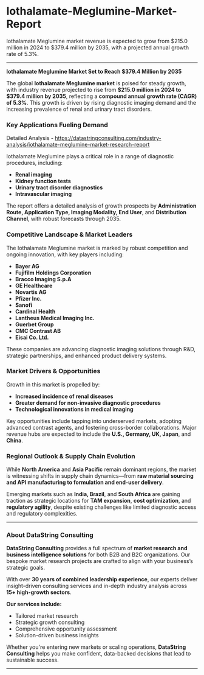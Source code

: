# Iothalamate-Meglumine-Market-Report
Iothalamate Meglumine market revenue is expected to grow from $215.0 million in 2024 to $379.4 million by 2035, with a projected annual growth rate of 5.3%.


---

**Iothalamate Meglumine Market Set to Reach $379.4 Million by 2035**

The global **Iothalamate Meglumine market** is poised for steady growth, with industry revenue projected to rise from **$215.0 million in 2024 to $379.4 million by 2035**, reflecting a **compound annual growth rate (CAGR) of 5.3%**. This growth is driven by rising diagnostic imaging demand and the increasing prevalence of renal and urinary tract disorders.

### Key Applications Fueling Demand

Detailed Analysis - https://datastringconsulting.com/industry-analysis/iothalamate-meglumine-market-research-report

Iothalamate Meglumine plays a critical role in a range of diagnostic procedures, including:

- **Renal imaging**
- **Kidney function tests**
- **Urinary tract disorder diagnostics**
- **Intravascular imaging**

The report offers a detailed analysis of growth prospects by **Administration Route, Application Type, Imaging Modality, End User**, and **Distribution Channel**, with robust forecasts through 2035.

### Competitive Landscape & Market Leaders

The Iothalamate Meglumine market is marked by robust competition and ongoing innovation, with key players including:

- **Bayer AG**
- **Fujifilm Holdings Corporation**
- **Bracco Imaging S.p.A**
- **GE Healthcare**
- **Novartis AG**
- **Pfizer Inc.**
- **Sanofi**
- **Cardinal Health**
- **Lantheus Medical Imaging Inc.**
- **Guerbet Group**
- **CMC Contrast AB**
- **Eisai Co. Ltd.**

These companies are advancing diagnostic imaging solutions through R&D, strategic partnerships, and enhanced product delivery systems.

### Market Drivers & Opportunities

Growth in this market is propelled by:

- **Increased incidence of renal diseases**
- **Greater demand for non-invasive diagnostic procedures**
- **Technological innovations in medical imaging**

Key opportunities include tapping into underserved markets, adopting advanced contrast agents, and fostering cross-border collaborations. Major revenue hubs are expected to include the **U.S., Germany, UK, Japan**, and **China**.

### Regional Outlook & Supply Chain Evolution

While **North America** and **Asia Pacific** remain dominant regions, the market is witnessing shifts in supply chain dynamics—from **raw material sourcing and API manufacturing to formulation and end-user delivery**.

Emerging markets such as **India, Brazil**, and **South Africa** are gaining traction as strategic locations for **TAM expansion**, **cost optimization**, and **regulatory agility**, despite existing challenges like limited diagnostic access and regulatory complexities.

---

### About DataString Consulting

**DataString Consulting** provides a full spectrum of **market research and business intelligence solutions** for both B2B and B2C organizations. Our bespoke market research projects are crafted to align with your business’s strategic goals.

With over **30 years of combined leadership experience**, our experts deliver insight-driven consulting services and in-depth industry analysis across **15+ high-growth sectors**.

**Our services include:**

- Tailored market research  
- Strategic growth consulting  
- Comprehensive opportunity assessment  
- Solution-driven business insights  

Whether you're entering new markets or scaling operations, **DataString Consulting** helps you make confident, data-backed decisions that lead to sustainable success.

---

